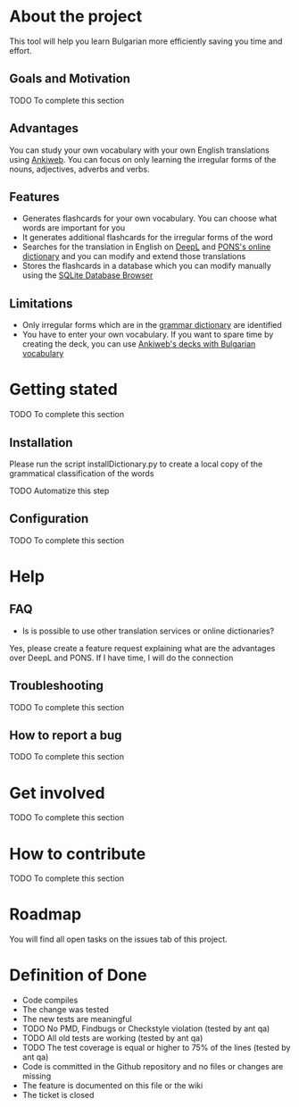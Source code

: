 # About the project

This tool will help you learn Bulgarian more efficiently saving you time and effort.

## Goals and Motivation

TODO To complete this section

## Advantages

You can study your own vocabulary with your own English translations using [Ankiweb](https://ankiweb.net/). You can focus on only learning the irregular forms of the nouns, adjectives, adverbs and verbs.

## Features

* Generates flashcards for your own vocabulary. You can choose what words are important for you
* It generates additional flashcards for the irregular forms of the word
* Searches for the translation in English on [DeepL](https://www.deepl.com/translator) and [PONS's online dictionary](https://en.pons.com/translate/bulgarian-english/) and you can modify and extend those translations
* Stores the flashcards in a database which you can modify manually using the [SQLite Database Browser](https://sqlitebrowser.org/)

## Limitations

* Only irregular forms which are in the [grammar dictionary](https://rechnik.chitanka.info/w) are identified
* You have to enter your own vocabulary. If you want to spare time by creating the deck, you can use [Ankiweb's decks with Bulgarian vocabulary](https://ankiweb.net/shared/decks?search=bulgarian)

# Getting stated

TODO To complete this section

## Installation

Please run the script installDictionary.py to create a local copy of the grammatical classification of the words

TODO Automatize this step

## Configuration

TODO To complete this section

# Help

## FAQ

* Is is possible to use other translation services or online dictionaries?

Yes, please create a feature request explaining what are the advantages over DeepL and PONS. If I have time, I will do the connection

## Troubleshooting

TODO To complete this section

## How to report a bug

TODO To complete this section

# Get involved

TODO To complete this section

# How to contribute

TODO To complete this section

# Roadmap

You will find all open tasks on the issues tab of this project.

# Definition of Done

* Code compiles 
* The change was tested 
* The new tests are meaningful 
* TODO No PMD, Findbugs or Checkstyle violation (tested by ant qa)
* TODO All old tests are working (tested by ant qa)
* TODO The test coverage is equal or higher to 75% of the lines (tested by ant qa)
* Code is committed in the Github repository and no files or changes are missing
* The feature is documented on this file or the wiki
* The ticket is closed


